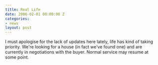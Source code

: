 ```yaml
---
title: Real Life
date: 2006-02-01 00:00:00 Z
categories:
- news
layout: post
---
```


I must apologise for the lack of updates here lately, life has kind of taking priority.  We're looking for a house (in fact we've found one) and are currently in negotiations with the buyer.  Normal service may resume at some point.
